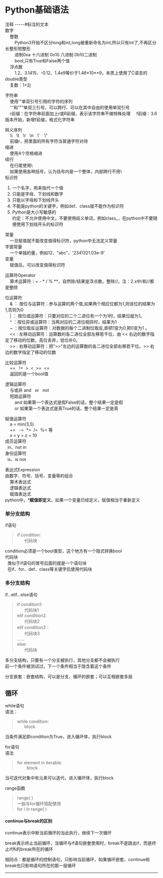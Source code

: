 # Python基础语法

注释 -----#标注的文本  
数字  
&nbsp;&nbsp;&nbsp;&nbsp;整数  
&nbsp;&nbsp;&nbsp;&nbsp;&nbsp;&nbsp;&nbsp;&nbsp;Python3开始不区分long和int,long被重新命名为int,所以只有int了,不再区分长整形短整形  
&nbsp;&nbsp;&nbsp;&nbsp;&nbsp;&nbsp;&nbsp;&nbsp;进制0xa 十六进制 0o10 八进制 0b10二进制  
&nbsp;&nbsp;&nbsp;&nbsp;&nbsp;&nbsp;&nbsp;&nbsp;bool,只有True和False两个值  
&nbsp;&nbsp;&nbsp;&nbsp;浮点数  
&nbsp;&nbsp;&nbsp;&nbsp;&nbsp;&nbsp;&nbsp;&nbsp;1.2、3.1415、-0.12、1.4e9等价于1.46*10**9，本质上使用了C语言的double类型  
&nbsp;&nbsp;&nbsp;&nbsp;复数：1+2j  

字符串  
&nbsp;&nbsp;&nbsp;&nbsp;使用'"单双引号引用的字符的序列  
&nbsp;&nbsp;&nbsp;&nbsp;'''和“”“单双三引号，可以跨行、可以在其中自由的使用单双引号  
&nbsp;&nbsp;&nbsp;&nbsp;r前缀：在字符串前面加上r或R前缀，表示该字符串不做特殊处理 
&nbsp;&nbsp;&nbsp;&nbsp;f前缀：3.6版本开始，新增f前缀，格式化字符串 

转义序列  
&nbsp;&nbsp;&nbsp;&nbsp;\\\ &nbsp;&nbsp;\t &nbsp;&nbsp;\r &nbsp;&nbsp;\n &nbsp;&nbsp;\\' &nbsp;&nbsp; \\"  
&nbsp;&nbsp;&nbsp;&nbsp;前缀r，把里面的所有字符当普通字符对待  
缩进  
&nbsp;&nbsp;&nbsp;&nbsp;使用4个空格缩进  
续行  
&nbsp;&nbsp;&nbsp;&nbsp;在行尾使用\  
&nbsp;&nbsp;&nbsp;&nbsp;如果使用各种括号，认为括号内是一个整体，内部跨行不用\   
标识符  
1. 一个名字，用来指代一个值
2. 只能是字母、下划线和数字
3. 只能以字母和下划线开头
4. 不能是python的关键字，例如def、class就不能作为标识符
5. Python是大小写敏感的  
约定：不允许使用中文，不要使用歧义单词，例如class_，在python中不要随便使用下划线开头的标识符  

常量  
&nbsp;&nbsp;&nbsp;&nbsp;一旦赋值就不能改变值得标识符，python中无法定义常量  
字面常量  
&nbsp;&nbsp;&nbsp;&nbsp;一个单独的量，例如12、"abc"、'2341321.03e-9'  
变量  
&nbsp;&nbsp;&nbsp;&nbsp;赋值后，可以改变值得标识符   

运算符Operator  
&nbsp;&nbsp;&nbsp;&nbsp;算术运算符：+ - * / % **，自然除/结果是浮点数，整除//。注：2.x中/和//都是整除  

位运算符  
&nbsp;&nbsp;&nbsp;&nbsp;& ： 按位与运算符：参与运算的两个值,如果两个相应位都为1,则该位的结果为1,否则为0  
&nbsp;&nbsp;&nbsp;&nbsp;| ： 按位或运算符：只要对应的二个二进位有一个为1时，结果位就为1。  
&nbsp;&nbsp;&nbsp;&nbsp;^ ：按位异或运算符：当两对应的二进位相异时，结果为1  
&nbsp;&nbsp;&nbsp;&nbsp;~ ：按位取反运算符：对数据的每个二进制位取反,即把1变为0,把0变为1 。  
&nbsp;&nbsp;&nbsp;&nbsp;<< : 左移动运算符：运算数的各二进位全部左移若干位，由 << 右边的数字指定了移动的位数，高位丢弃，低位补0。  
&nbsp;&nbsp;&nbsp;&nbsp;>> : 右移动运算符：把">>"左边的运算数的各二进位全部右移若干位，>> 右边的数字指定了移动的位数  

比较运算符  
&nbsp;&nbsp;&nbsp;&nbsp;== &nbsp;&nbsp;!=&nbsp;&nbsp;>&nbsp;&nbsp;<&nbsp;&nbsp;>=&nbsp;&nbsp;<=  
&nbsp;&nbsp;&nbsp;&nbsp;返回的是一个bool值  

逻辑运算符  
&nbsp;&nbsp;&nbsp;&nbsp;与或非 and &nbsp;&nbsp;or&nbsp;&nbsp; not  
&nbsp;&nbsp;&nbsp;&nbsp;短路运算符  
&nbsp;&nbsp;&nbsp;&nbsp;&nbsp;&nbsp;&nbsp;&nbsp;and 如果第一个表达式是假False的话，整个结果一定是假  
&nbsp;&nbsp;&nbsp;&nbsp;&nbsp;&nbsp;&nbsp;&nbsp;or 如果第一个表达式是真True的话，整个结果一定是真  

赋值运算符  
&nbsp;&nbsp;&nbsp;&nbsp;a = min(3,5)  
&nbsp;&nbsp;&nbsp;&nbsp;+= &nbsp;&nbsp;-=&nbsp;&nbsp;*=&nbsp;&nbsp;/=&nbsp;&nbsp;%=  等  
&nbsp;&nbsp;&nbsp;&nbsp;x = y = z = 10  
成员运算符  
&nbsp;&nbsp;in、not in  
身份运算符  
&nbsp;&nbsp;is、is not  

表达式Expression  
由数字、符号、括号、变量等的组合  
&nbsp;&nbsp;&nbsp;&nbsp;算术表达式  
&nbsp;&nbsp;&nbsp;&nbsp;逻辑表达式  
&nbsp;&nbsp;&nbsp;&nbsp;赋值表达式   
python中，***赋值即定义**，如果一个变量已经定义，赋值相当于重新定义  

### 单分支结构
if语句  
>if condition:  
&nbsp;&nbsp;&nbsp;&nbsp;&nbsp;&nbsp;代码块

condition必须是一个bool类型，这个地方有一个隐式转换bool  
代码块  
&nbsp;&nbsp;类似于if语句的冒号后面的就是一个语句块  
&nbsp;&nbsp;在if、for、def、class等关键字后使用代码块  

### 多分支结构 
if...elif...else语句
>if condition1:  
&nbsp;&nbsp;&nbsp;&nbsp;&nbsp;&nbsp;代码块1  
elif condition2:  
&nbsp;&nbsp;&nbsp;&nbsp;&nbsp;&nbsp;代码块2  
elif condition3：  
&nbsp;&nbsp;&nbsp;&nbsp;&nbsp;&nbsp;代码块3  
......  
else:  
&nbsp;&nbsp;&nbsp;&nbsp;&nbsp;&nbsp;代码块  

多分支结构，只要有一个分支被执行，其他分支都不会被执行  
前一个条件被测试过，下一个条件相当于隐含着这个条件  

分支嵌套：嵌套结构，可以是分支、循环的嵌套；可以互相嵌套多层  

## 循环
while语句  
语法： 
>while condition:  
&nbsp;&nbsp;&nbsp;&nbsp;&nbsp;&nbsp;block  

当条件满足即condition为True，进入循环体，执行block  


for语句  
语法  
>for element in iterable:  
&nbsp;&nbsp;&nbsp;&nbsp;&nbsp;&nbsp;&nbsp;&nbsp;block  

当可迭代对象中有元素可以迭代，进入循环体，执行block  

range函数
>range( )  
一般与for循环搭配使用  
for i in range( )  

#### continue与break的区别
continue表示中断当前循环的当此执行，继续下一次循环  

break表示终止当前循环，当循环与if语句嵌套使用时，break不是跳出if，而是终止if外的break所在的循环  

相同点：都是循环的控制语句，只影响当前循环，如果循环嵌套，continue和break也只影响语句所在的那一层循环  


****

